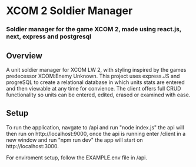 # XCOM 2 Soldier Manager #
### Soldier manager for the game XCOM 2, made using react.js, next, express and postgresql ###

## Overview ##
A unit soldier manager for XCOM LW 2, with styling inspired by the games predecessor XCOM:Enemy Unknown. This project uses express.JS and progreSQL to create a relational database in which units stats are entered and then viewable at any time for convience. The client offers full CRUD functionality so units can be entered, edited, erased or examined with ease.

## Setup ##
To run the application, navgate to /api and run "node index.js" the api will then run on http://localhost:9000, once the api is running enter /client in a new window and run "npm run dev" the app will start on http://localhost:3000.

For enviroment setup, follow the EXAMPLE.env file in /api.
